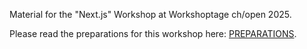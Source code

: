 Material for the  "Next.js" Workshop at Workshoptage ch/open 2025.

Please read the preparations for this workshop here: [PREPARATIONS](./_PREPARATION.md).